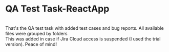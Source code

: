 # QA Test Task-ReactApp
<br>
That's the QA test task with added test cases and bug reports. All available files were grouped by folders
<br>
This was added in case if Jira Cloud access is suspended (I used the trial version). Peace of mind!

